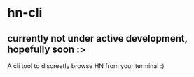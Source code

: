 # hn-cli
## currently not under active development, hopefully soon :>
A cli tool to discreetly browse HN from your terminal :)

